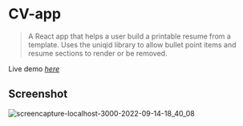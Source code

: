 # CV-app
> A React app that helps a user build a printable resume from a template. Uses the uniqid library to allow bullet point items and resume sections to render or be removed.

Live demo [_here_](https://cynthem.github.io/CV-app/)

## Screenshot
![screencapture-localhost-3000-2022-09-14-18_40_08](https://user-images.githubusercontent.com/96557009/190293320-3876655d-c50f-4da5-8135-65845ed60dd9.png)
